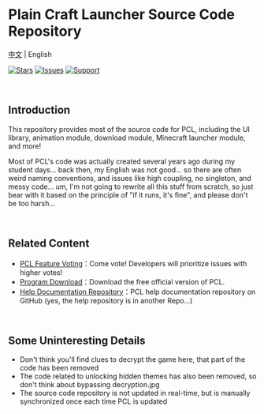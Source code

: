 # Plain Craft Launcher Source Code Repository

 [中文](README.md) | English


[![Stars](https://img.shields.io/github/stars/Hex-Dragon/PCL2?style=flat&logo=data:image/svg%2bxml;base64,PHN2ZyB4bWxucz0iaHR0cDovL3d3dy53My5vcmcvMjAwMC9zdmciIHZlcnNpb249IjEiIHdpZHRoPSIxNiIgaGVpZ2h0PSIxNiI+PHBhdGggZD0iTTggLjI1YS43NS43NSAwIDAgMSAuNjczLjQxOGwxLjg4MiAzLjgxNSA0LjIxLjYxMmEuNzUuNzUgMCAwIDEgLjQxNiAxLjI3OWwtMy4wNDYgMi45Ny43MTkgNC4xOTJhLjc1MS43NTEgMCAwIDEtMS4wODguNzkxTDggMTIuMzQ3bC0zLjc2NiAxLjk4YS43NS43NSAwIDAgMS0xLjA4OC0uNzlsLjcyLTQuMTk0TC44MTggNi4zNzRhLjc1Ljc1IDAgMCAxIC40MTYtMS4yOGw0LjIxLS42MTFMNy4zMjcuNjY4QS43NS43NSAwIDAgMSA4IC4yNVoiIGZpbGw9IiNlYWM1NGYiLz48L3N2Zz4=&logoSize=auto&label=Stars&labelColor=666666&color=eac54f)](https://github.com/Hex-Dragon/PCL2/)
[![Issues](https://img.shields.io/github/issues/Hex-Dragon/PCL2?style=flat&label=Issues&labelColor=666666&color=1a7f37)](https://github.com/Hex-Dragon/PCL2/issues)
[![Support](https://img.shields.io/badge/Support-%E7%88%B1%E5%8F%91%E7%94%B5-946ce6?style=flat&labelColor=666666&logoSize=auto)](https://afdian.com/@LTCat)

<br/>

## Introduction

This repository provides most of the source code for PCL, including the UI library, animation module, download module, Minecraft launcher module, and more!

Most of PCL's code was actually created several years ago during my student days... back then, my English was not good... so there are often weird naming conventions, and issues like high coupling, no singleton, and messy code... um, I'm not going to rewrite all this stuff from scratch, so just bear with it based on the principle of "if it runs, it's fine", and please don't be too harsh...

<br/>

## Related Content
- [PCL Feature Voting](https://github.com/Hex-Dragon/PCL2/discussions/2)：Come vote! Developers will prioritize issues with higher votes!
- [Program Download](https://afdian.com/p/0164034c016c11ebafcb52540025c377)：Download the free official version of PCL.
- [Help Documentation Repository](https://github.com/LTCatt/PCL2Help)：PCL help documentation repository on GitHub (yes, the help repository is in another Repo...)

<br/>

## Some Uninteresting Details
- Don't think you'll find clues to decrypt the game here, that part of the code has been removed
- The code related to unlocking hidden themes has also been removed, so don't think about bypassing decryption.jpg
- The source code repository is not updated in real-time, but is manually synchronized once each time PCL is updated
